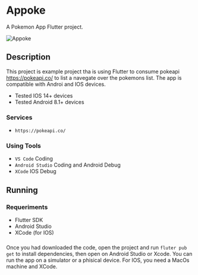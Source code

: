 # Appoke

A Pokemon App Flutter project.

![Appoke](https://i.ibb.co/jGddB66/Simulator-Screen-Shot-i-Phone-11-2021-06-26-at-01-15-32.png)

## Description

This project is example project tha is using Flutter to consume pokeapi https://pokeapi.co/ to list a navegate over the pokemons list. The app is compatible with Androi and IOS devices. 
- Tested IOS 14+ devices
- Tested Android 8.1+ devices

### Services
- `https://pokeapi.co/`

### Using Tools
- `VS Code` Coding
- `Android Studio` Coding and Android Debug
- `XCode` IOS Debug

## Running

### Requeriments
- Flutter SDK
- Android Studio
- XCode (for IOS)

### 
Once you had downloaded the code, open the project and run `fluter pub get` to install dependencies, then open on Android Studio or Xcode.
You can run the app on a simulator or a phisical device. For IOS, you need a MacOs machine and XCode.